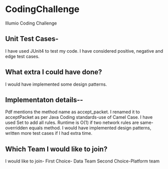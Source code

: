 # CodingChallenge
Illumio Coding Challenge
## Unit Test Cases-
I have used JUnit4 to test my code. 
I have considered positive, negative and edge test cases.
## What extra I could have done?
I would have implemented some design patterns.
## Implementaton details--
Pdf mentions the method name as accept_packet. I renamed it to acceptPacket as per Java Coding standards-use of Camel Case.
I have used Set to add all rules. Runtime is O(1) if two network rules are same-overridden equals method.
I would have implemented design patterns, written more test cases if I had extra time.

## Which Team I would like to join?
I would like to join- 
First Choice- Data Team
Second Choice-Platform team



